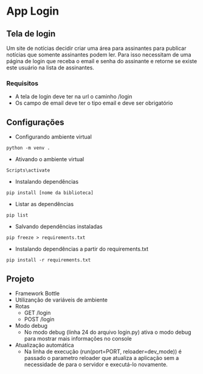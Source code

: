 # App Login 

## Tela de login

Um site de notícias decidir criar uma área para assinantes para publicar notícias que somente assinantes podem ler. Para isso necessitam de uma página de login que receba o email e senha do assinante e retorne se existe este usuário na lista de assinantes. 

### Requisitos
* A tela de login deve ter na url o caminho /login
* Os campo de email deve ter o tipo email e deve ser obrigatório


## Configurações

* Configurando ambiente virtual

```
python -m venv .
```

* Ativando o ambiente virtual

```
Scripts\activate
```

* Instalando dependências

```
pip install [nome da biblioteca]
```

* Listar as dependências

```
pip list
```

* Salvando dependências instaladas

```
pip freeze > requirements.txt
```

* Instalando dependências a partir do requirements.txt

```
pip install -r requirements.txt
```

## Projeto

* Framework Bottle
* Utilizanção de variáveis de ambiente
* Rotas
    - GET /login
    - POST /login
* Modo debug
    - No modo debug (linha 24 do arquivo login.py) ativa o modo debug para mostrar mais informações no console
* Atualização automática
    - Na linha de execução (run(port=PORT, reloader=dev_mode)) é passado o parametro reloader que atualiza a aplicação sem a necessidade de para o servidor e executá-lo novamente.
